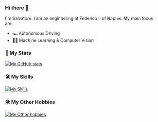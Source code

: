 ### Hi there 👋
I'm Salvatore. I am an enginnering at Federico II of Naples.
My main focus are:
- 🏎️ Autonomous Driving
- 🤖🧠 Machine Learning & Computer Vision

### 🌚 My Stats

[![My GitHub stats](https://github-readme-stats.vercel.app/api?username=TheRealSalvo&count_private=true&theme=radical&show_icons=true)](https://github.com/anuraghazra/github-readme-stats)

### :hammer_and_wrench: My Skills
[![My Skills](https://skillicons.dev/icons?i=c,cpp,cmake,python,tensorflow,matlab)](https://skillicons.dev)

### :hammer_and_wrench: My Other Hobbies
[![My Other hobbies](https://skillicons.dev/icons?i=html,css,nodejs,javascript,git,arduino)](https://skillicons.dev)
